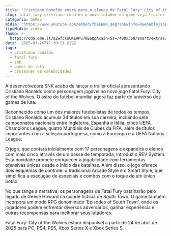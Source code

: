 ```yaml
---
title: 'Cristiano Ronaldo entra para o elenco de Fatal Fury: City of the Wolves'
slug: fatal-fury-cristiano-ronaldo-o-novo-lutador-do-game-veja-trailer
categoria: GAMES
midia: 'https://www.youtube.com/embed/fbeEWm4_qeg?showinfo=0&enablejsapi=1'
tipoMidia: video
thumb: >-
  https://cdn.ome.lt/aZwfcxoUKLAPu70E6QpAcaJn-5s=/480x360/smart/extras/conteudos/Captura_de_tela_2025-03-26_141149.png
data: '2025-03-26T17:30:21.629Z'
tags:
  - cristiano ronaldo
  - fatal fury
  - snk
  - games de luta
  - crossover de celebridades
---
```


A desenvolvedora SNK acaba de lançar o trailer oficial apresentando Cristiano Ronaldo como personagem jogável no novo jogo Fatal Fury: City of the Wolves. O astro do futebol mundial agora faz parte do universo dos games de luta.

Reconhecido como um dos maiores futebolistas de todos os tempos, Cristiano Ronaldo acumula 34 títulos em sua carreira, incluindo sete campeonatos nacionais entre Inglaterra, Espanha e Itália, cinco UEFA Champions League, quatro Mundiais de Clubes da FIFA, além de títulos importantes com a seleção portuguesa, como a Eurocopa e a UEFA Nations League.

O jogo, que contará inicialmente com 17 personagens e expandirá o elenco com mais cinco através de um passe de temporada, introduz o REV System. Esta novidade promete enriquecer a jogabilidade com ferramentas ofensivas únicas desde o início das batalhas. Além disso, o jogo oferece dois esquemas de controle: o tradicional Arcade Style e o Smart Style, que simplifica a execução de especiais e combos com o toque de um único botão.

No que tange à narrativa, os personagens de Fatal Fury batalharão pelo legado de Geese Howard na cidade fictícia de South Town. O game também incorpora um modo RPG denominado 'Episodes of South Town', onde os jogadores podem enfrentar diversos adversários, ganhar experiência e outras recompensas para melhorar seus lutadores.

Fatal Fury: City of the Wolves estará disponível a partir de 24 de abril de 2025 para PC, PS4, PS5, Xbox Series X e Xbox Series S.
